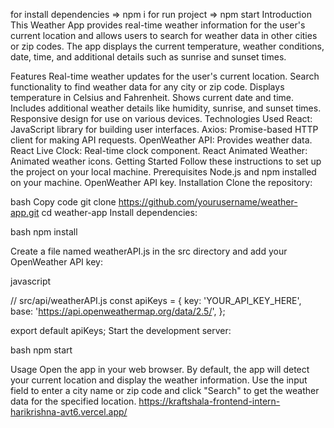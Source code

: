 for install dependencies => npm i
for run project => npm start
Introduction This Weather App provides real-time weather information for the user's current location and allows users to search for weather data in other cities or zip codes. The app displays the current temperature, weather conditions, date, time, and additional details such as sunrise and sunset times.

Features Real-time weather updates for the user's current location. Search functionality to find weather data for any city or zip code. Displays temperature in Celsius and Fahrenheit. Shows current date and time. Includes additional weather details like humidity, sunrise, and sunset times. Responsive design for use on various devices. Technologies Used React: JavaScript library for building user interfaces. Axios: Promise-based HTTP client for making API requests. OpenWeather API: Provides weather data. React Live Clock: Real-time clock component. React Animated Weather: Animated weather icons. Getting Started Follow these instructions to set up the project on your local machine.
Prerequisites Node.js and npm installed on your machine. OpenWeather API key. Installation Clone the repository:

bash Copy code git clone https://github.com/yourusername/weather-app.git cd weather-app Install dependencies:

bash npm install

Create a file named weatherAPI.js in the src directory and add your OpenWeather API key:

javascript

// src/api/weatherAPI.js const apiKeys = { key: 'YOUR_API_KEY_HERE', base: 'https://api.openweathermap.org/data/2.5/', };

export default apiKeys; Start the development server:

bash npm start

Usage Open the app in your web browser. By default, the app will detect your current location and display the weather information. Use the input field to enter a city name or zip code and click "Search" to get the weather data for the specified location.
https://kraftshala-frontend-intern-harikrishna-avt6.vercel.app/
